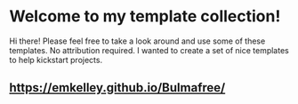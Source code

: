 # Welcome to my template collection!

Hi there! Please feel free to take a look around and use some of these templates. No attribution required. I wanted to create a set of nice templates to help kickstart projects.


## https://emkelley.github.io/Bulmafree/

